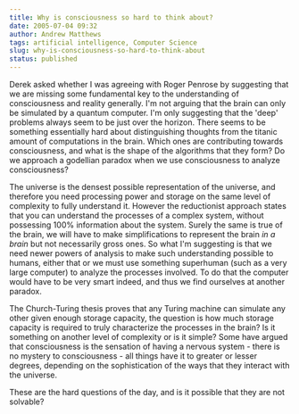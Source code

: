 ```yaml
---
title: Why is consciousness so hard to think about?
date: 2005-07-04 09:32
author: Andrew Matthews
tags: artificial intelligence, Computer Science
slug: why-is-consciousness-so-hard-to-think-about
status: published
---
```


Derek asked whether I was agreeing with Roger Penrose by suggesting that we are missing some fundamental key to the understanding of consciousness and reality generally. I'm not arguing that the brain can only be simulated by a quantum computer. I'm only suggesting that the 'deep' problems always seem to be just over the horizon. There seems to be something essentially hard about distinguishing thoughts from the titanic amount of computations in the brain. Which ones are contributing towards consciousness, and what is the shape of the algorithms that they form? Do we approach a godellian paradox when we use consciousness to analyze consciousness?

The universe is the densest possible representation of the universe, and therefore you need processing power and storage on the same level of complexity to fully understand it. However the reductionist approach states that you can understand the processes of a complex system, without possessing 100% information about the system. Surely the same is true of the brain, we will have to make simplifications to represent the brain *in a brain* but not necessarily gross ones. So what I'm suggesting is that we need newer powers of analysis to make such understanding possible to humans, either that or we must use something superhuman (such as a very large computer) to analyze the processes involved. To do that the computer would have to be very smart indeed, and thus we find ourselves at another paradox.

The Church-Turing thesis proves that any Turing machine can simulate any other given enough storage capacity, the question is how much storage capacity is required to truly characterize the processes in the brain? Is it something on another level of complexity or is it simple? Some have argued that consciousness is the sensation of having a nervous system - there is no mystery to consciousness - all things have it to greater or lesser degrees, depending on the sophistication of the ways that they interact with the universe.

These are the hard questions of the day, and is it possible that they are not solvable?
